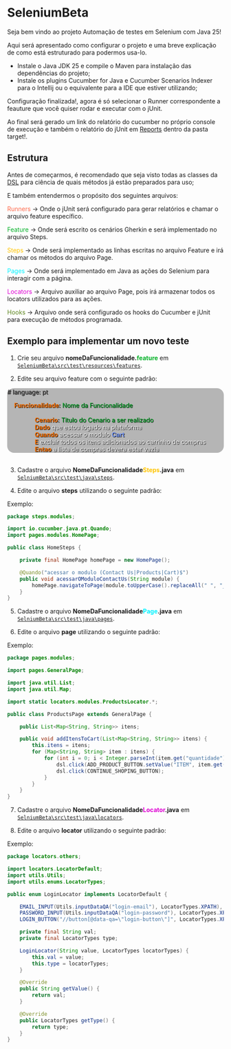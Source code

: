 # SeleniumBeta

Seja bem vindo ao projeto Automação de testes em Selenium com Java 25!

Aqui será apresentado como configurar o projeto e uma breve explicação de como está estruturado para podermos usa-lo.

* Instale o Java JDK 25 e compile o Maven para instalação das dependências do projeto;
* Instale os plugins Cucumber for Java e Cucumber Scenarios Indexer para o Intellij ou o equivalente para a IDE que
  estiver utilizando;

Configuração finalizada!, agora é só selecionar o Runner correspondente a feauture que você quiser rodar e executar com o jUnit.

Ao final será gerado um link do relatório do cucumber no próprio console de execução e também o relatório do jUnit em [Reports](target\reports\features) dentro da pasta target!.

## Estrutura

Antes de começarmos, é recomendado que seja visto todas as classes da [DSL](src/test/java/utils/dsl) para ciência de
quais métodos já estão preparados para uso;

E também entendermos o propósito dos seguintes arquivos:

<span><span style="color: rgb(255, 104, 74)">Runners</span> → Onde o jUnit será configurado para gerar relatórios e
chamar o arquivo feature específico.</span>

<span><span style="color: rgb(0, 176, 38)">Feature</span> → Onde será escrito os cenários Gherkin e será implementado no
arquivo Steps.</span>

<span><span style="color: rgb(255, 196, 0)">Steps</span> → Onde será implementado as linhas escritas no arquivo Feature
e irá chamar os métodos do arquivo Page.</span>

<span><span style="color: rgb(0, 242, 255)">Pages</span> → Onde será implementado em Java as ações do Selenium para
interagir com a página.</span>

<span><span style="color: rgb(222, 0, 211)">Locators</span> → Arquivo auxiliar ao arquivo Page, pois irá armazenar todos
os locators utilizados para as ações.</span>

<span><span style="color: rgb(94, 135, 32)">Hooks</span> → Arquivo onde será configurado os hooks do Cucumber e jUnit
para execução de métodos programada.</span>

## Exemplo para implementar um novo teste

1. Crie seu arquivo <b>nomeDaFuncionalidade.<span style="color: rgb(0, 176, 38)">feature</span></b> em [
   `SeleniumBeta\src\test\resources\features`](src/test/resources/features).

2. Edite seu arquivo feature com o seguinte padrão:

<div style="background-color: rgb(181, 181, 181); border-radius: 1rem; text-shadow: 1px 1px 1px black;">
        <p style="color: rgb(80, 79, 79);"># language: pt</p>
        <div style="padding-left: 1rem">
        <span>
            <b style="color: rgb(255, 115, 0);">Funcionalidade</b>: 
            <span style="color: rgb(0, 176, 38);">Nome da Funcionalidade</span>
        </span>
        <div style="padding-left: 3rem;">
            <br>
            <span>
                <b style="color: rgb(255, 115, 0);">Cenario</b>: 
                <span style="color: rgb(0, 176, 38);">Titulo do Cenario a ser realizado</span>
            </span>
            <br>
            <span>
                <b style="color: rgb(255, 115, 0);">Dado</b> 
                <a style="color: white;">que estou logado na plataforma</a>
            </span>
            <br>
            <span>
                <b style="color: rgb(255, 115, 0);">Quando</b> 
                <a style="color: white;">acessar o modulo 
                    <span style="color: rgb(116, 150, 247); font-weight: bold;">Cart</span>
                </a>
            </span>
            <br>
            <span>
                <b style="color: rgb(255, 115, 0);">E</b> 
                <a style="color: white;">excluir todos os itens adicionados ao carrinho de compras</a>
            </span>
            <br>
            <span>
                <b style="color: rgb(255, 115, 0);">Entao</b> 
                <a style="color: white;">a lista de compras devera estar vazia</a>
            </span>
        </div>
    </div>
</div>
<br>

3. Cadastre o arquivo <b>NomeDaFuncionalidade<span style="color: rgb(255, 196, 0)">Steps</span>.java</b> em [`SelniumBeta\src\test\java\steps`](src/test/java/steps).

4. Edite o arquivo <b>steps</b> utilizando o seguinte padrão:

Exemplo:

```JAVA
package steps.modules;

import io.cucumber.java.pt.Quando;
import pages.modules.HomePage;

public class HomeSteps {

    private final HomePage homePage = new HomePage();

    @Quando("acessar o modulo (Contact Us|Products|Cart)$")
    public void acessarOModuloContactUs(String module) {
        homePage.navigateToPage(module.toUpperCase().replaceAll(" ", "_"));
    }
}
```


5. Cadastre o arquivo <b>NomeDaFuncionalidade<span style="color: rgb(0, 242, 255)">Page</span>.java</b> em [`SelniumBeta\src\test\java\pages`](src/test/java/pages).

6. Edite o arquivo <b>page</b> utilizando o seguinte padrão:

Exemplo:

```JAVA
package pages.modules;

import pages.GeneralPage;

import java.util.List;
import java.util.Map;

import static locators.modules.ProductsLocator.*;

public class ProductsPage extends GeneralPage {

    public List<Map<String, String>> itens;

    public void addItensToCart(List<Map<String, String>> itens) {
        this.itens = itens;
        for (Map<String, String> item : itens) {
            for (int i = 0; i < Integer.parseInt(item.get("quantidade")); i++) {
                dsl.click(ADD_PRODUCT_BUTTON.setValue("ITEM", item.get("item")));
                dsl.click(CONTINUE_SHOPING_BUTTON);
            }
        }
    }
}
```

7. Cadastre o arquivo <b>NomeDaFuncionalidade<span style="color: rgb(222, 0, 211)">Locator</span>.java</b> em [`SelniumBeta\src\test\java\locators`](src/test/java/locators).

8. Edite o arquivo <b>locator</b> utilizando o seguinte padrão:

Exemplo:

```JAVA
package locators.others;

import locators.LocatorDefault;
import utils.Utils;
import utils.enums.LocatorTypes;

public enum LoginLocator implements LocatorDefault {

    EMAIL_INPUT(Utils.inputDataQA("login-email"), LocatorTypes.XPATH),
    PASSWORD_INPUT(Utils.inputDataQA("login-password"), LocatorTypes.XPATH),
    LOGIN_BUTTON("//button[@data-qa=\"login-button\"]", LocatorTypes.XPATH);

    private final String val;
    private final LocatorTypes type;

    LoginLocator(String value, LocatorTypes locatorTypes) {
        this.val = value;
        this.type = locatorTypes;
    }

    @Override
    public String getValue() {
        return val;
    }

    @Override
    public LocatorTypes getType() {
        return type;
    }
}
```